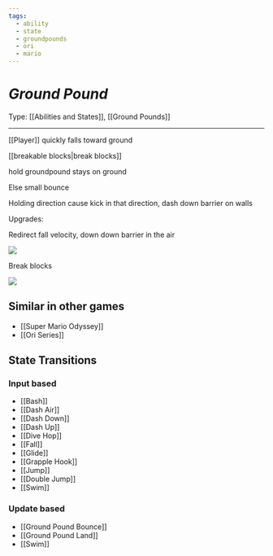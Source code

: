 ```yaml
---
tags:
  - ability
  - state
  - groundpounds
  - ori
  - mario
---
```

# _Ground Pound_

Type: [[Abilities and States]], [[Ground Pounds]]

----


[[Player]] quickly falls toward ground

[[breakable blocks|break blocks]]

hold groundpound stays on ground

Else small bounce

Holding direction cause kick in that direction, dash down barrier on walls

Upgrades:

Redirect fall velocity, down down barrier in the air

![](https://lh7-us.googleusercontent.com/JkiouGFG6UWBRwttU8oZViWibjwf7B6LWbBsk6qPTrVsfyTYHP50tyW9Nn7clgUT1FbotBrw9TW62G43JOorIyhn79qIUAo58f7SpK7AENtCX7xaLwkaof-rPYx91KLp6Ukquuai9_J2pt4qSJzr_wc)

Break blocks

![](https://lh7-us.googleusercontent.com/2DJ-DU18umQRfu3hVDsCjdSu4gVOYFsXGUG1VtV8B9kO872-C6zkalIJqVhwTN7hzkfx1-LpzBOwWDD5MR3tBw31pMQAI0IIQN7IuJ_5NLn3WhyqXTKXy7CxUO8D3hGgHlM0ucvRlU_4yrUiY11c7uA)



## Similar in other games

* [[Super Mario Odyssey]]
* [[Ori Series]]


## State Transitions

### Input based

* [[Bash]]
* [[Dash Air]]
* [[Dash Down]]
* [[Dash Up]]
* [[Dive Hop]]
* [[Fall]]
* [[Glide]]
* [[Grapple Hook]]
* [[Jump]]
* [[Double Jump]]
* [[Swim]]

### Update based

* [[Ground Pound Bounce]]
* [[Ground Pound Land]]
* [[Swim]]